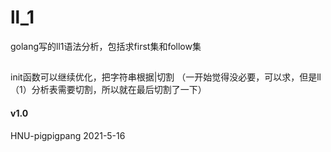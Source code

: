 # ll_1
golang写的ll1语法分析，包括求first集和follow集

##
init函数可以继续优化，把字符串根据|切割
（一开始觉得没必要，可以求，但是ll（1）分析表需要切割，所以就在最后切割了一下）

#### v1.0
HNU-pigpigpang
2021-5-16

